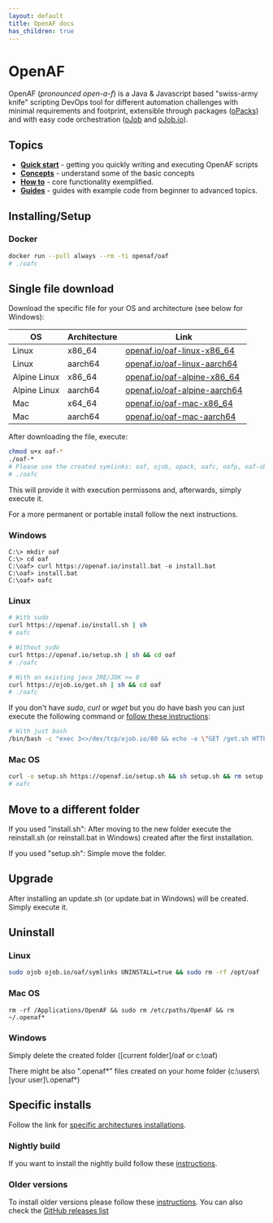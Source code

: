 ```yaml
---
layout: default
title: OpenAF docs
has_children: true
---
```


# OpenAF

OpenAF (_pronounced open-a-f_) is a Java & Javascript based "swiss-army knife" scripting DevOps tool for different automation challenges with minimal requirements and footprint, extensible through packages ([oPacks](docs/concepts/oPack.md)) and with easy code orchestration ([oJob](docs/concepts/oJob.md) and [oJob.io](docs/concepts/oJobIO.md)).
## Topics

* __[Quick start](docs/guides/cheat-sheet/openaf-programming.md)__ - getting you quickly writing and executing OpenAF scripts
* __[Concepts](docs/concepts/index.md)__ - understand some of the basic concepts
* __[How to](docs/howto/index.md)__ - core functionality exemplified.
* __[Guides](docs/guides/index.md)__ - guides with example code from beginner to advanced topics.

## Installing/Setup

### Docker

````bash
docker run --pull always --rm -ti openaf/oaf
# ./oafc
````

## Single file download

Download the specific file for your OS and architecture (see below for Windows):

| OS | Architecture | Link |
|------------------|----|--------------|
| Linux | x86_64 | [openaf.io/oaf-linux-x86_64](https://openaf.io/oaf-linux-x86_64) |
| Linux | aarch64 | [openaf.io/oaf-linux-aarch64](https://openaf.io/oaf-linux-aarch64) |
| Alpine Linux | x86_64 | [openaf.io/oaf-alpine-x86_64](https://openaf.io/oaf-alpine-x86_64) |
| Alpine Linux | aarch64 | [openaf.io/oaf-alpine-aarch64](https://openaf.io/oaf-alpine-aarch64) |
| Mac | x64_64 | [openaf.io/oaf-mac-x86_64](https://openaf.io/oaf-mac-x86_64) |
| Mac | aarch64 | [openaf.io/oaf-mac-aarch64](https://openaf.io/oaf-mac-aarch64) |


After downloading the file, execute:

```bash
chmod u+x oaf-*
./oaf-*
# Please use the created symlinks: oaf, ojob, opack, oafc, oafp, oaf-sb or ojob-sb
# ./oafc
``` 

This will provide it with execution permissons and, afterwards, simply execute it.

For a more permanent or portable install follow the next instructions.

### Windows

````
C:\> mkdir oaf
C:\> cd oaf
C:\oaf> curl https://openaf.io/install.bat -o install.bat
C:\oaf> install.bat
C:\oaf> oafc
````

### Linux

````bash
# With sudo
curl https://openaf.io/install.sh | sh
# oafc

# Without sudo
curl https://openaf.io/setup.sh | sh && cd oaf
# ./oafc

# With an existing java JRE/JDK >= 8
curl https://ojob.io/get.sh | sh && cd oaf
# ./oafc
````

If you don't have _sudo_, _curl_ or _wget_ but you do have bash you can just execute the following command or [follow these instructions](docs/howto/Download-without-curl-or-wget.md):

```bash
# With just bash
/bin/bash -c "exec 3<>/dev/tcp/ojob.io/80 && echo -e \"GET /get.sh HTTP/1.1\nHost: ojob.io\nUser-Agent: curl\nConnection: close\n\n\" >&3 && cat <&3" | sed '1,/connection: close/d' | tail -n +2 | sh -s
```

### Mac OS

````bash
curl -o setup.sh https://openaf.io/setup.sh && sh setup.sh && rm setup.sh && mv oaf /Applications/OpenAF && sudo sh -c "echo "/Applications/OpenAF" > /etc/paths.d/OpenAF"
# oafc
````

## Move to a different folder

If you used "install.sh": After moving to the new folder execute the reinstall.sh (or reinstall.bat in Windows) created after the first installation.

If you used "setup.sh": Simple move the folder.

## Upgrade

After installing an update.sh (or update.bat in Windows) will be created. Simply execute it.

## Uninstall

### Linux

````bash
sudo ojob ojob.io/oaf/symlinks UNINSTALL=true && sudo rm -rf /opt/oaf
````

### Mac OS

````
rm -rf /Applications/OpenAF && sudo rm /etc/paths/OpenAF && rm ~/.openaf*
````

### Windows

Simply delete the created folder ([current folder]/oaf or c:\\oaf)

There might be also ".openaf*" files created on your home folder (c:\\users\\[your user]\\.openaf*)

## Specific installs

Follow the link for [specific architectures installations](installing.md).

### Nightly build

If you want to install the nightly build follow these [instructions](installing-nightly).

### Older versions

To install older versions please follow these [instructions](docs/howto/Download-older-versions).
You can also check the [GitHub releases list](https://github.com/OpenAF/openaf/releases)